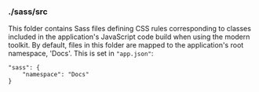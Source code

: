 ### ./sass/src

This folder contains Sass files defining CSS rules corresponding to classes
included in the application's JavaScript code build when using the modern toolkit.
By default, files in this folder are mapped to the application's root namespace, 'Docs'.
This is set in `"app.json"`:

    "sass": {
        "namespace": "Docs"
    }